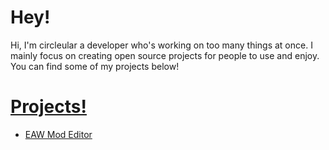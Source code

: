 # Hey!

Hi, I'm circleular a developer who's working on too many things at once. I mainly focus on creating open source projects for people to use and enjoy. You can find some of my projects below!

# [Projects!](https://www.circleular.github.io)

* [EAW Mod Editor](https://www.circleular.github.io/eaw)
